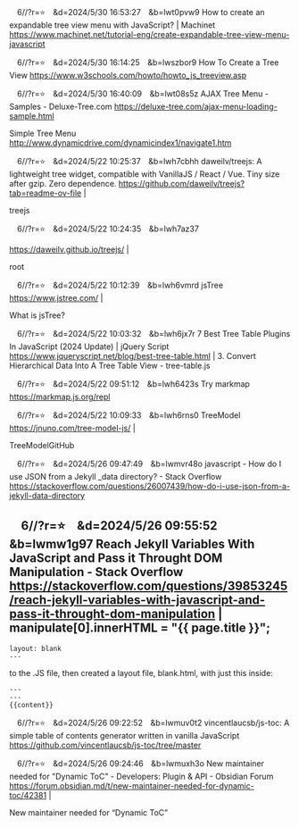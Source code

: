 
　6//?r=⭐　&d=2024/5/30 16:53:27　&b=lwt0pvw9
How to create an expandable tree view menu with JavaScript? | Machinet
https://www.machinet.net/tutorial-eng/create-expandable-tree-view-menu-javascript

　6//?r=⭐　&d=2024/5/30 16:14:25　&b=lwszbor9
How To Create a Tree View
https://www.w3schools.com/howto/howto_js_treeview.asp

　6//?r=⭐　&d=2024/5/30 16:40:09　&b=lwt08s5z
AJAX Tree Menu - Samples - Deluxe-Tree.com
https://deluxe-tree.com/ajax-menu-loading-sample.html

Simple Tree Menu
http://www.dynamicdrive.com/dynamicindex1/navigate1.htm

　6//?r=⭐　&d=2024/5/22 10:25:37　&b=lwh7cbhh
daweilv/treejs: A lightweight tree widget, compatible with VanillaJS / React / Vue. Tiny size after gzip. Zero dependence.
https://github.com/daweilv/treejs?tab=readme-ov-file
|

treejs

　6//?r=⭐　&d=2024/5/22 10:24:35　&b=lwh7az37

https://daweilv.github.io/treejs/
|

root

　6//?r=⭐　&d=2024/5/22 10:12:39　&b=lwh6vmrd
jsTree
https://www.jstree.com/
|

 What is jsTree?

　6//?r=⭐　&d=2024/5/22 10:03:32　&b=lwh6jx7r
7 Best Tree Table Plugins In JavaScript (2024 Update) | jQuery Script
https://www.jqueryscript.net/blog/best-tree-table.html
|
3. Convert Hierarchical Data Into A Tree Table View - tree-table.js

　6//?r=⭐　&d=2024/5/22 09:51:12　&b=lwh6423s
Try markmap
https://markmap.js.org/repl

　6//?r=⭐　&d=2024/5/22 10:09:33　&b=lwh6rns0
TreeModel
https://jnuno.com/tree-model-js/
|

TreeModelGitHub

　6//?r=⭐　&d=2024/5/26 09:47:49　&b=lwmvr48o
javascript - How do I use JSON from a Jekyll _data directory? - Stack Overflow
https://stackoverflow.com/questions/26007439/how-do-i-use-json-from-a-jekyll-data-directory

　6//?r=⭐　&d=2024/5/26 09:55:52　&b=lwmw1g97
Reach Jekyll Variables With JavaScript and Pass it Throught DOM Manipulation - Stack Overflow
https://stackoverflow.com/questions/39853245/reach-jekyll-variables-with-javascript-and-pass-it-throught-dom-manipulation
|
manipulate[0].innerHTML = "{{ page.title }}";
---
    layout: blank
    ---
to the .JS file, then created a layout file, blank.html, with just this inside:

    ---
    ---
    {{content}}

　6//?r=⭐　&d=2024/5/26 09:22:52　&b=lwmuv0t2
vincentlaucsb/js-toc: A simple table of contents generator written in vanilla JavaScript
https://github.com/vincentlaucsb/js-toc/tree/master

　6//?r=⭐　&d=2024/5/26 09:24:46　&b=lwmuxh3o
New maintainer needed for "Dynamic ToC" - Developers: Plugin & API - Obsidian Forum
https://forum.obsidian.md/t/new-maintainer-needed-for-dynamic-toc/42381
|

New maintainer needed for “Dynamic ToC”
